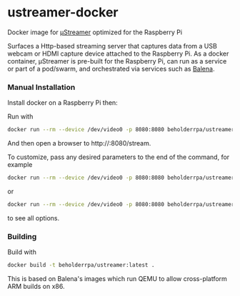 # ustreamer-docker

Docker image for [µStreamer](https://github.com/pikvm/ustreamer) optimized for the Raspberry Pi

Surfaces a Http-based streaming server that captures data from a USB webcam or HDMI capture device attached to the Raspberry Pi. As a docker container, µStreamer is pre-built for the Raspberry Pi, can run as a service or part of a pod/swarm, and orchestrated via services such as [Balena](https://www.balena.io/).


### Manual Installation

Install docker on a Raspberry Pi then:

Run with
``` sh
docker run --rm --device /dev/video0 -p 8080:8080 beholderrpa/ustreamer
```

And then open a browser to http://<device-name>:8080/stream.


To customize, pass any desired parameters to the end of the command, for example
``` sh
docker run --rm --device /dev/video0 -p 8080:8080 beholderrpa/ustreamer --persistent --drop-same-frames=30 -q=100
```

or 

``` sh
docker run --rm --device /dev/video0 -p 8080:8080 beholderrpa/ustreamer --help
```

to see all options.

### Building

Build with
``` sh
docker build -t beholderrpa/ustreamer:latest .
```

This is based on Balena's images which run QEMU to allow cross-platform ARM builds on x86.